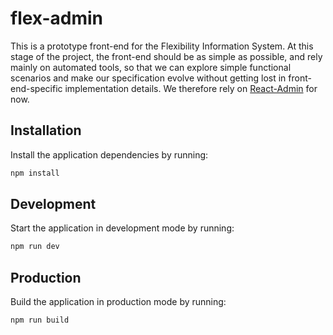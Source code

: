 # flex-admin

This is a prototype front-end for the Flexibility Information System.
At this stage of the project, the front-end should be as simple as possible,
and rely mainly on automated tools, so that we can explore simple functional
scenarios and make our specification evolve without getting lost in
front-end-specific implementation details.
We therefore rely on [React-Admin](https://marmelab.com/react-admin/) for now.

## Installation

Install the application dependencies by running:

```sh
npm install
```

## Development

Start the application in development mode by running:

```sh
npm run dev
```

## Production

Build the application in production mode by running:

```sh
npm run build
```
